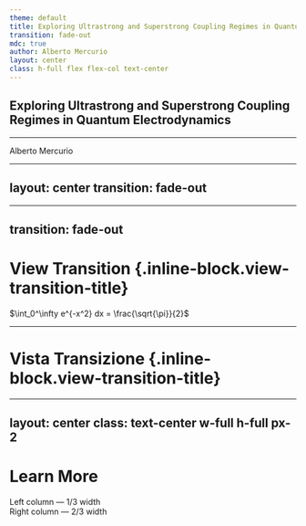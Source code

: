 ```yaml
---
theme: default
title: Exploring Ultrastrong and Superstrong Coupling Regimes in Quantum Electrodynamics
transition: fade-out
mdc: true
author: Alberto Mercurio
layout: center
class: h-full flex flex-col text-center
---
```

## **Exploring Ultrastrong and Superstrong Coupling Regimes in Quantum Electrodynamics**

<hr class="w-full my-6 border-epfl" />

Alberto Mercurio

<!-- Put BohrAtom component in the bottom-right -->
<div class="absolute bottom-0 right-0 mr-16 mb-4 flex items-center gap-x-2">
<CavityMirror />
<BohrAtom :size=150 />
<CavityMirror class="rotate-180" />
</div>

---
layout: center
transition: fade-out
---

  
<BohrAtom ref="atomRef" class="my-atom" />
<div ref="photonRef" class="absolute w-3 h-3 rounded-full bg-yellow-400 left-1/2 top-1/2 transform -translate-x-1/2 -translate-y-1/2" />

<script setup>

import { ref } from 'vue';
import { onSlideEnter, onSlideLeave } from '@slidev/client';
import { gsap } from 'gsap';
import { MotionPathPlugin } from 'gsap/MotionPathPlugin';

gsap.registerPlugin(MotionPathPlugin);

const atomRef = ref(null);
const photonRef = ref(null);

const timeline = gsap.timeline({pause: true});
onSlideEnter(() => {
  if (!atomRef.value || !photonRef.value) {
    console.warn('BohrAtom or photon element not found');
    return;
  }

  const svgEl = atomRef.value.rootRef;

  const electron = atomRef.value.electronsList[0][1] // Choose electron 1 on orbit 0
  const targetOrbit = atomRef.value.orbitsList[1]     // Orbit 1
  const oldOrbit = atomRef.value.orbitsList[0]

  const oldPath = MotionPathPlugin.convertToPath(oldOrbit)[0]
  const newPath = MotionPathPlugin.convertToPath(targetOrbit)[0]

  const electronTweens = gsap.getTweensOf(electron)
  if (electronTweens.length === 0) {
    console.warn('No tweens found for the electron');
    return;
  }

  const electronTween = electronTweens[0];
  console.log('Electron Tween:', electronTween);

  gsap.set(photonRef.value, {
    x: -200,
    y: gsap.getProperty(electron, 'y'),
    opacity: 0
  });

  timeline.to(svgEl, {
    x: 200,
    duration: 2,
    delay: 1
  });

  timeline.play();

  console.log('Slide entered');
});

onSlideLeave(() => {
  console.log('Slide left');
  timeline.pause(0);
  timeline.kill();
});

</script>


---
transition: fade-out
---

# View Transition {.inline-block.view-transition-title}

<div view-transition-name="shared-box" class="bg-red-500 w-32 h-32"></div>

<span view-transition-name="equation">$\int_0^\infty e^{-x^2} dx = \frac{\sqrt{\pi}}{2}$</span>

<BohrAtom />


---

# Vista Transizione {.inline-block.view-transition-title}

<div view-transition-name="shared-box" class="bg-blue-500 w-64 h-64"></div>

---
layout: center
class: text-center w-full h-full px-2
---

# Learn More

<div class="w-full grid grid-cols-3 gap-4">
  <div class="col-span-1 bg-gray-100 p-4">
    Left column — 1/3 width
  </div>
  <div class="col-span-2 bg-gray-200 p-4">
    Right column — 2/3 width
  </div>
</div>

